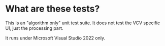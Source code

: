 # What are these tests?

This is an "algorithm only" unit test suite. It does not test the VCV specific UI, just the processing part.

It runs under Microsoft Visual Studio 2022 only.
